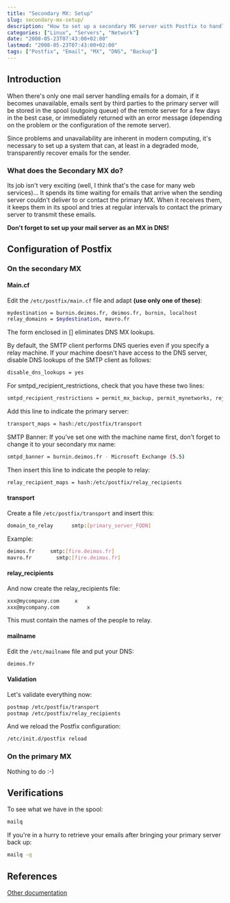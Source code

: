 ```yaml
---
title: "Secondary MX: Setup"
slug: secondary-mx-setup/
description: "How to set up a secondary MX server with Postfix to handle emails during primary server downtime."
categories: ["Linux", "Servers", "Network"]
date: "2008-05-23T07:43:00+02:00"
lastmod: "2008-05-23T07:43:00+02:00"
tags: ["Postfix", "Email", "MX", "DNS", "Backup"]
---
```


## Introduction

When there's only one mail server handling emails for a domain, if it becomes unavailable, emails sent by third parties to the primary server will be stored in the spool (outgoing queue) of the remote server for a few days in the best case, or immediately returned with an error message (depending on the problem or the configuration of the remote server).

Since problems and unavailability are inherent in modern computing, it's necessary to set up a system that can, at least in a degraded mode, transparently recover emails for the sender.

### What does the Secondary MX do?

Its job isn't very exciting (well, I think that's the case for many web services)... It spends its time waiting for emails that arrive when the sending server couldn't deliver to or contact the primary MX. When it receives them, it keeps them in its spool and tries at regular intervals to contact the primary server to transmit these emails.

**Don't forget to set up your mail server as an MX in DNS!**

## Configuration of Postfix

### On the secondary MX

#### Main.cf

Edit the `/etc/postfix/main.cf` file and adapt **(use only one of these)**:

```bash
mydestination = burnin.deimos.fr, deimos.fr, burnin, localhost
relay_domains = $mydestination, mavro.fr
```

The form enclosed in [] eliminates DNS MX lookups.

By default, the SMTP client performs DNS queries even if you specify a relay machine. If your machine doesn't have access to the DNS server, disable DNS lookups of the SMTP client as follows:

```bash
disable_dns_lookups = yes
```

For smtpd_recipient_restrictions, check that you have these two lines:

```bash
smtpd_recipient_restrictions = permit_mx_backup, permit_mynetworks, reject_unauth_destination
```

Add this line to indicate the primary server:

```bash
transport_maps = hash:/etc/postfix/transport
```

SMTP Banner: If you've set one with the machine name first, don't forget to change it to your secondary mx name:

```bash
smtpd_banner = burnin.deimos.fr - Microsoft Exchange (5.5)
```

Then insert this line to indicate the people to relay:

```bash
relay_recipient_maps = hash:/etc/postfix/relay_recipients
```

#### transport

Create a file `/etc/postfix/transport` and insert this:

```bash
domain_to_relay      smtp:[primary_server_FQDN]
```

Example:

```bash
deimos.fr     smtp:[fire.deimos.fr]
mavro.fr        smtp:[fire.deimos.fr]
```

#### relay_recipients

And now create the relay_recipients file:

```bash
xxx@mycompany.com     x
xxx@mycompany.com         x
```

This must contain the names of the people to relay.

#### mailname

Edit the `/etc/mailname` file and put your DNS:

```bash
deimos.fr
```

#### Validation

Let's validate everything now:

```bash
postmap /etc/postfix/transport
postmap /etc/postfix/relay_recipients
```

And we reload the Postfix configuration:

```bash
/etc/init.d/postfix reload
```

### On the primary MX

Nothing to do :-)

## Verifications

To see what we have in the spool:

```bash
mailq
```

If you're in a hurry to retrieve your emails after bringing your primary server back up:

```bash
mailq -q
```

## References

[Other documentation](../../../static/pdf/postfix_as_a_backup_mx.pdf)

